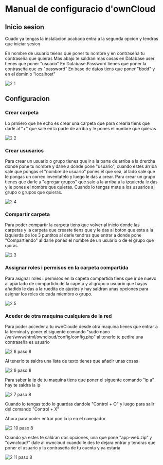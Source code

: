 # Manual de configuracio d'ownCloud
## Inicio sesion

Cuado ya tengas la instalacion acabada entra a la segunda opcion y tendras que iniciar sesion

En nombre de usuario teiens que poner tu nombre y en contraseña tu contraseña que quieras 
Mas abajo te saldran mas cosas en Database user tienes que poner "usuario"
En Database Password tienes que poner la contraseña que es "password"
En base de datos tiens que poner "bbdd" y en el dominio "localhost"

![2 1](https://github.com/user-attachments/assets/2853e2a9-74f7-4347-919b-33c8ee79c09f)

## Configuracion

### Crear carpeta
Lo prmiero que he echo es crear una carpeta que para crearla tiens que darle al "+" que sale en la parte de arriba y le pones el nombre que quieras

![2 2](https://github.com/user-attachments/assets/a761c481-85dd-4700-9bae-b464440a23f3)

### Crear ususarios

Para crear un usuario o grupo tienes que ir a la parte de arriba a la drercha donde pone tu nombre y dalre a donde pone "usuario", cuando estes arriba sale que pongas el "nombre de usuario" pones el que sea, al lado sale que le pongas un correo inventatelo y luego le das a crear.
Para crear un grupo tienes que darle a "agregar grupos" que sale a la arriba a la izquierda le das y le pones el nombre que quieras.
Cuando lo tengas mete a los usuarios al grupo o grupos que quieras.

![2 4](https://github.com/user-attachments/assets/623cbe7e-b819-4b06-a900-db3a34c7a61c)

### Compartir carpeta

Para poder compartir la carpeta tiens que volver al inicio donde las carpetas y la carpeta que creaste tiens que y le das al boton que esta a la izquierda de los 3 puntitos al darle tendras que entrar a donde pone "Compartiendo" al darle pones el nombre de un usuario o de el grupo que quiras

![2 3](https://github.com/user-attachments/assets/25263fde-be2c-4246-abd4-8c0b91e20d19)

### Assignar roles i permisos en la carpeta compartida

Para asignar roles i permisos en la capeta compartida tiens que ir de nuevo al apartado de compartido de la capeta y al grupo o usuario que hayas añadido le das a la ruedita de ajustes y hay saldran unas opciones para asignar los roles de cada miembro o grupo.

![2 5](https://github.com/user-attachments/assets/42fffb8f-f36f-4bd4-9057-84ed751ad56c)

### Aceder de otra maquina cualquiera de la red 

Para poder acceder a tu ownCloude desde otra maquina tienes que entrar a la terminal y poner el siguente comando "sudo nano /var/www/html/owncloud/config/config.php" al tenerlo te pedira una contraseña es usuario

![2 8 paso 8](https://github.com/user-attachments/assets/0e28fb53-8a5f-4db5-801a-15f53c215dfc)

Al tenerlo te saldra una lista de texto tienes que añadir unas cosas

![2 9 paso 8](https://github.com/user-attachments/assets/cd6dff31-c008-46a0-b811-ddf6975763f9)

Para saber la ip de tu maquina tiens que poner el siguente comando "ip a" hay te saldra la ip 

![2 7 paso 8](https://github.com/user-attachments/assets/674f8f7d-47c9-40fe-a8a8-0c0b86782ef8)

Cuando lo tengas todo lo guardas dandole "Control + O" y luego para salir del comando "Control + X"

Ahora para poder entrar pon la ip en el navegador

![2 10 paso 8](https://github.com/user-attachments/assets/4bdb8cf8-6bc8-448c-960f-3f7371318dd5)

Cuando ya estes te saldran dos opciones, una que pone "app-web.zip" y "owncloud/" dale al owncloud cuando le des te dejara entrar y tendras que poner el usuario y la contraseña de tu cuenta y ya estaria 

![2 11 paso 8](https://github.com/user-attachments/assets/4df57282-5ee2-4ac1-afd1-4d8d5325eb05)



